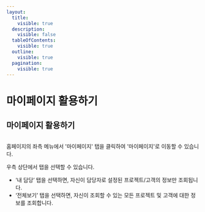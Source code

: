 ```yaml
---
layout:
  title:
    visible: true
  description:
    visible: false
  tableOfContents:
    visible: true
  outline:
    visible: true
  pagination:
    visible: true
---
```


# 마이페이지 활용하기

## 마이페이지 활용하기

<figure><img src="../.gitbook/assets/image (51).png" alt=""><figcaption></figcaption></figure>

홈페이지의 좌측 메뉴에서 '마이페이지' 탭을 클릭하여 '마이페이지'로 이동할 수 있습니다.&#x20;

우측 상단에서 탭을 선택할 수 있습니다.

* ‘내 담당’ 탭을 선택하면, 자신이 담당자로 설정된 프로젝트/고객의 정보만 조회됩니다.
* ‘전체보기’ 탭을 선택하면, 자신이 조회할 수 있는 모든 프로젝트 및 고객에 대한 정보를 조회합니다.
